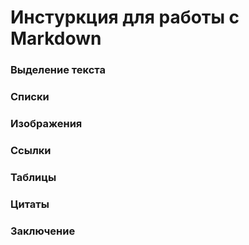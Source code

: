 # Инстуркция для работы с Markdown

### Выделение текста

### Списки

### Изображения

### Ссылки

### Таблицы

### Цитаты

### Заключение

